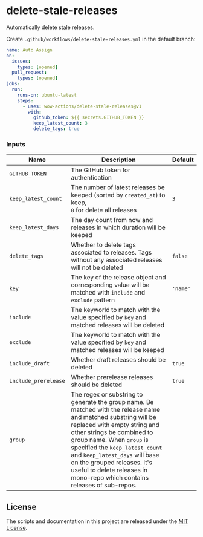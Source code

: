 # delete-stale-releases

Automatically delete stale releases.

Create `.github/workflows/delete-stale-releases.yml` in the default branch:

```yaml
name: Auto Assign
on:
  issues:
    types: [opened]
  pull_request:
    types: [opened]
jobs:
  run:
    runs-on: ubuntu-latest
    steps:
      - uses: wow-actions/delete-stale-releases@v1
        with:
          github_token: ${{ secrets.GITHUB_TOKEN }}
          keep_latest_count: 3
          delete_tags: true
```

### Inputs

| Name | Description | Default |
| --- | --- | --- |
| `GITHUB_TOKEN` | The GitHub token for authentication |  |
| `keep_latest_count` | The number of latest releases be keeped (sorted by `created_at`) to keep, <br>`0` for delete all releases | `3` |
| `keep_latest_days` | The day count from now and releases in which duration will be keeped |  |
| `delete_tags` | Whether to delete tags associated to releases. Tags without any associated releases will not be deleted | `false` |
| `key` | The key of the release object and corresponding value will be matched with `include` and `exclude` pattern | `'name'` |
| `include` | The keyworld to match with the value specified by `key` and matched releases will be deleted |  |
| `exclude` | The keyworld to match with the value specified by `key` and matched releases will be keeped |  |
| `include_draft` | Whether draft releases should be deleted | `true` |
| `include_prerelease` | Whether prerelease releases should be deleted | `true` |
| `group` | The regex or substring to generate the group name. Be matched with the release name and matched substring will be replaced with empty string and other strings be combined to group name. When `group` is specified the `keep_latest_count` and `keep_latest_days` will base on the grouped releases. It's useful to delete releases in mono-repo which contains releases of sub-repos. |  |

## License

The scripts and documentation in this project are released under the [MIT License](LICENSE).
